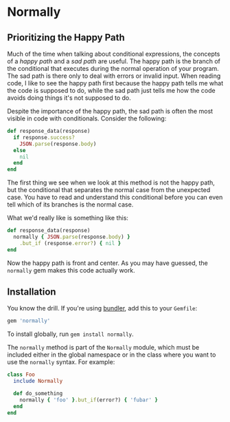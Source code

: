 # Normally

## Prioritizing the Happy Path

Much of the time when talking about conditional expressions, the concepts of a _happy path_ and a _sad path_ are useful. The happy path is the branch of the conditional that executes during the normal operation of your program. The sad path is there only to deal with errors or invalid input. When reading code, I like to see the happy path first because the happy path tells me what the code is supposed to do, while the sad path just tells me how the code avoids doing things it's not supposed to do.

Despite the importance of the happy path, the sad path is often the most visible in code with conditionals. Consider the following:

```ruby
def response_data(response)
  if response.success?
    JSON.parse(response.body)
  else
    nil
  end
end
```

The first thing we see when we look at this method is not the happy path, but the conditional that separates the normal case from the unexpected case. You have to read and understand this conditional before you can even tell which of its branches is the normal case.

What we'd really like is something like this:

```ruby
def response_data(response)
  normally { JSON.parse(response.body) }
    .but_if (response.error?) { nil }
end
```

Now the happy path is front and center. As you may have guessed, the `normally` gem makes this code actually work.

## Installation

You know the drill. If you're using [bundler](https://rubygems.org/gems/bundler), add this to your `Gemfile`:

```ruby
gem 'normally'
```

To install globally, run `gem install normally`.

The `normally` method is part of the `Normally` module, which must be included either in the global namespace or in the class where you want to use the `normally` syntax. For example:

```ruby
class Foo
  include Normally

  def do_something
    normally { 'foo' }.but_if(error?) { 'fubar' }
  end
end
```
